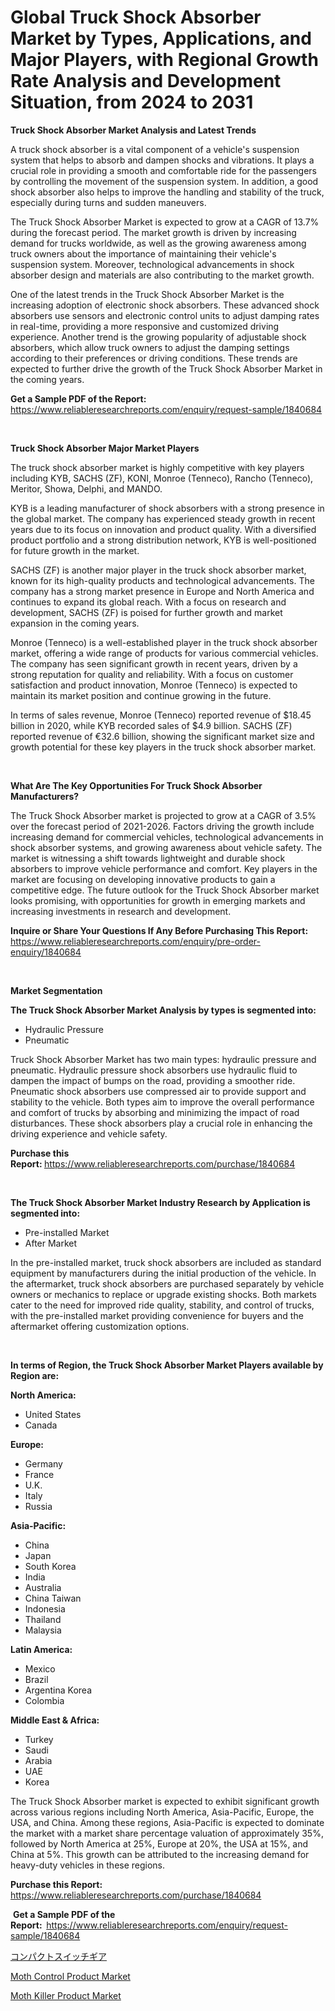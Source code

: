 <p><h1>Global Truck Shock Absorber Market by Types, Applications, and Major Players, with Regional Growth Rate Analysis and Development Situation, from 2024 to 2031</h1></p><p><strong>Truck Shock Absorber Market Analysis and Latest Trends</strong></p>
<p><p>A truck shock absorber is a vital component of a vehicle's suspension system that helps to absorb and dampen shocks and vibrations. It plays a crucial role in providing a smooth and comfortable ride for the passengers by controlling the movement of the suspension system. In addition, a good shock absorber also helps to improve the handling and stability of the truck, especially during turns and sudden maneuvers.</p><p>The Truck Shock Absorber Market is expected to grow at a CAGR of 13.7% during the forecast period. The market growth is driven by increasing demand for trucks worldwide, as well as the growing awareness among truck owners about the importance of maintaining their vehicle's suspension system. Moreover, technological advancements in shock absorber design and materials are also contributing to the market growth.</p><p>One of the latest trends in the Truck Shock Absorber Market is the increasing adoption of electronic shock absorbers. These advanced shock absorbers use sensors and electronic control units to adjust damping rates in real-time, providing a more responsive and customized driving experience. Another trend is the growing popularity of adjustable shock absorbers, which allow truck owners to adjust the damping settings according to their preferences or driving conditions. These trends are expected to further drive the growth of the Truck Shock Absorber Market in the coming years.</p></p>
<p><strong>Get a Sample PDF of the Report:&nbsp;</strong> <a href="https://www.reliableresearchreports.com/enquiry/request-sample/1840684">https://www.reliableresearchreports.com/enquiry/request-sample/1840684</a></p>
<p>&nbsp;</p>
<p><strong>Truck Shock Absorber Major Market Players</strong></p>
<p><p>The truck shock absorber market is highly competitive with key players including KYB, SACHS (ZF), KONI, Monroe (Tenneco), Rancho (Tenneco), Meritor, Showa, Delphi, and MANDO. </p><p>KYB is a leading manufacturer of shock absorbers with a strong presence in the global market. The company has experienced steady growth in recent years due to its focus on innovation and product quality. With a diversified product portfolio and a strong distribution network, KYB is well-positioned for future growth in the market.</p><p>SACHS (ZF) is another major player in the truck shock absorber market, known for its high-quality products and technological advancements. The company has a strong market presence in Europe and North America and continues to expand its global reach. With a focus on research and development, SACHS (ZF) is poised for further growth and market expansion in the coming years.</p><p>Monroe (Tenneco) is a well-established player in the truck shock absorber market, offering a wide range of products for various commercial vehicles. The company has seen significant growth in recent years, driven by a strong reputation for quality and reliability. With a focus on customer satisfaction and product innovation, Monroe (Tenneco) is expected to maintain its market position and continue growing in the future.</p><p>In terms of sales revenue, Monroe (Tenneco) reported revenue of $18.45 billion in 2020, while KYB recorded sales of $4.9 billion. SACHS (ZF) reported revenue of €32.6 billion, showing the significant market size and growth potential for these key players in the truck shock absorber market.</p></p>
<p>&nbsp;</p>
<p><strong>What Are The Key Opportunities For Truck Shock Absorber Manufacturers?</strong></p>
<p><p>The Truck Shock Absorber market is projected to grow at a CAGR of 3.5% over the forecast period of 2021-2026. Factors driving the growth include increasing demand for commercial vehicles, technological advancements in shock absorber systems, and growing awareness about vehicle safety. The market is witnessing a shift towards lightweight and durable shock absorbers to improve vehicle performance and comfort. Key players in the market are focusing on developing innovative products to gain a competitive edge. The future outlook for the Truck Shock Absorber market looks promising, with opportunities for growth in emerging markets and increasing investments in research and development.</p></p>
<p><strong>Inquire or Share Your Questions If Any Before Purchasing This Report:</strong> <a href="https://www.reliableresearchreports.com/enquiry/pre-order-enquiry/1840684">https://www.reliableresearchreports.com/enquiry/pre-order-enquiry/1840684</a></p>
<p>&nbsp;</p>
<p><strong>Market Segmentation</strong></p>
<p><strong>The Truck Shock Absorber Market Analysis by types is segmented into:</strong></p>
<p><ul><li>Hydraulic Pressure</li><li>Pneumatic</li></ul></p>
<p><p>Truck Shock Absorber Market has two main types: hydraulic pressure and pneumatic. Hydraulic pressure shock absorbers use hydraulic fluid to dampen the impact of bumps on the road, providing a smoother ride. Pneumatic shock absorbers use compressed air to provide support and stability to the vehicle. Both types aim to improve the overall performance and comfort of trucks by absorbing and minimizing the impact of road disturbances. These shock absorbers play a crucial role in enhancing the driving experience and vehicle safety.</p></p>
<p><strong>Purchase this Report:&nbsp;</strong><a href="https://www.reliableresearchreports.com/purchase/1840684">https://www.reliableresearchreports.com/purchase/1840684</a></p>
<p>&nbsp;</p>
<p><strong>The Truck Shock Absorber Market Industry Research by Application is segmented into:</strong></p>
<p><ul><li>Pre-installed Market</li><li>After Market</li></ul></p>
<p><p>In the pre-installed market, truck shock absorbers are included as standard equipment by manufacturers during the initial production of the vehicle. In the aftermarket, truck shock absorbers are purchased separately by vehicle owners or mechanics to replace or upgrade existing shocks. Both markets cater to the need for improved ride quality, stability, and control of trucks, with the pre-installed market providing convenience for buyers and the aftermarket offering customization options.</p></p>
<p>&nbsp;</p>
<p><strong>In terms of Region, the Truck Shock Absorber Market Players available by Region are:</strong></p>
<p>
    <p> <strong> North America: </strong>
        <ul>
            <li>United States</li>
            <li>Canada</li>
        </ul>
        </p> 
    <p> <strong> Europe: </strong>
        <ul>
            <li>Germany</li>
            <li>France</li>
            <li>U.K.</li>
            <li>Italy</li>
            <li>Russia</li>
        </ul>
        </p> 
    <p> <strong> Asia-Pacific: </strong>
        <ul>
            <li>China</li>
            <li>Japan</li>
            <li>South Korea</li>
            <li>India</li>
            <li>Australia</li>
            <li>China Taiwan</li>
            <li>Indonesia</li>
            <li>Thailand</li>
            <li>Malaysia</li>
        </ul>
        </p> 
    <p> <strong> Latin America: </strong>
        <ul>
            <li>Mexico</li>
            <li>Brazil</li>
            <li>Argentina Korea</li>
            <li>Colombia</li>
        </ul>
        </p> 
    <p> <strong> Middle East & Africa: </strong>
        <ul>
            <li>Turkey</li>
            <li>Saudi</li>
            <li>Arabia</li>
            <li>UAE</li>
            <li>Korea</li>
        </ul>
    </p>
    </p>
<p><p>The Truck Shock Absorber market is expected to exhibit significant growth across various regions including North America, Asia-Pacific, Europe, the USA, and China. Among these regions, Asia-Pacific is expected to dominate the market with a market share percentage valuation of approximately 35%, followed by North America at 25%, Europe at 20%, the USA at 15%, and China at 5%. This growth can be attributed to the increasing demand for heavy-duty vehicles in these regions.</p></p>
<p><strong>Purchase this Report: </strong><a href="https://www.reliableresearchreports.com/purchase/1840684">https://www.reliableresearchreports.com/purchase/1840684</a></p>
<p>&nbsp;<strong>Get a Sample PDF of the Report:&nbsp;&nbsp;</strong><a href="https://www.reliableresearchreports.com/enquiry/request-sample/1840684">https://www.reliableresearchreports.com/enquiry/request-sample/1840684</a></p>
<p><strong></strong></p>
<p><p><a href="https://medium.com/@silverbeaudinsa406dp355ue/%E3%82%B3%E3%83%B3%E3%83%91%E3%82%AF%E3%83%88%E3%82%B9%E3%82%A4%E3%83%83%E3%83%81%E3%82%AE%E3%82%A2%E5%B8%82%E5%A0%B4%E3%81%AE%E5%88%86%E6%9E%90-%E3%82%B0%E3%83%AD%E3%83%BC%E3%83%90%E3%83%AB%E7%94%A3%E6%A5%AD%E3%81%AE%E8%A6%8B%E9%80%9A%E3%81%97%E3%81%A8%E4%BA%88%E6%B8%AC-2024%E5%B9%B4%E3%81%8B%E3%82%892031%E5%B9%B4%E3%81%BE%E3%81%A7-b2867b318009">コンパクトスイッチギア</a></p><p><a href="https://view.publitas.com/reportprime-1/decoding-the-moth-control-product-market-a-deep-dive-into-the-latest-market-trends-market-segmentation-and-competitive-analysis/">Moth Control Product Market</a></p><p><a href="https://view.publitas.com/reportprime-1/moth-killer-product-market-size-market-share-and-global-market-analysis-report-2023-2030/">Moth Killer Product Market</a></p></p>